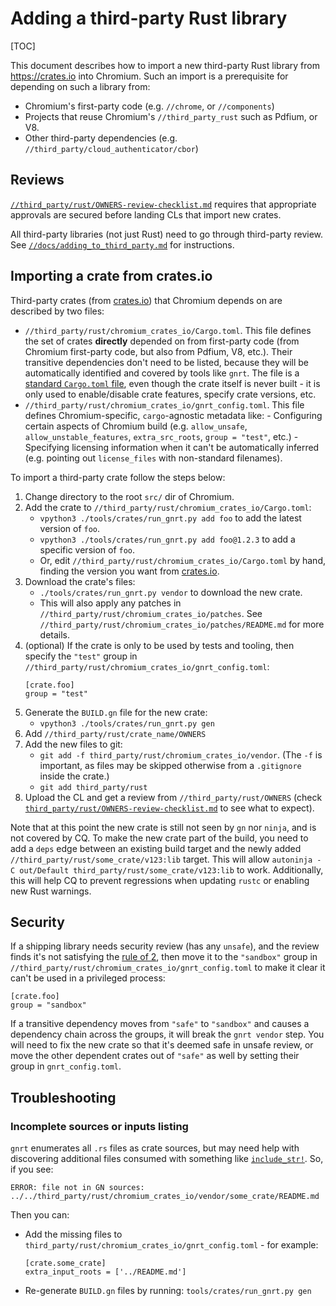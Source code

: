 # Adding a third-party Rust library

[TOC]

This document describes how to import a new third-party Rust library from
https://crates.io into Chromium.  Such an import is a prerequisite for
depending on such a library from:

* Chromium's first-party code
  (e.g. `//chrome`, or `//components`)
* Projects that reuse Chromium's `//third_party_rust` such as
  Pdfium, or V8.
* Other third-party dependencies
  (e.g. `//third_party/cloud_authenticator/cbor`)

## Reviews

[`//third_party/rust/OWNERS-review-checklist.md`](OWNERS-review-checklist.md)
requires that appropriate approvals are secured
before landing CLs that import new crates.

All third-party libraries (not just Rust) need to go through third-party review.
See
[`//docs/adding_to_third_party.md`](../../docs/adding_to_third_party.md)
for instructions.

## Importing a crate from crates.io

Third-party crates (from [crates.io](https://crates.io))
that Chromium depends on are described by two files:

* `//third_party/rust/chromium_crates_io/Cargo.toml`.
  This file defines the set of crates
  **directly** depended on from first-party code (from Chromium first-party
  code, but also from Pdfium, V8, etc.).  Their transitive dependencies don't
  need to be listed, because they will be automatically identified and covered
  by tools like `gnrt`.  The file is a [standard `Cargo.toml` file](
  https://doc.rust-lang.org/cargo/reference/manifest.html), even though the crate
  itself is never built - it is only used to enable/disable crate features,
  specify crate versions, etc.
* `//third_party/rust/chromium_crates_io/gnrt_config.toml`.
  This file defines Chromium-specific, `cargo`-agnostic metadata like:
      - Configuring certain aspects of Chromium build (e.g. `allow_unsafe`,
        `allow_unstable_features`, `extra_src_roots`, `group = "test"`, etc.)
      - Specifying licensing information when it can't be automatically inferred
        (e.g. pointing out `license_files` with non-standard filenames).

To import a third-party crate follow the steps below:

1. Change directory to the root `src/` dir of Chromium.
1. Add the crate to `//third_party/rust/chromium_crates_io/Cargo.toml`:
   * `vpython3 ./tools/crates/run_gnrt.py add foo` to add the latest version of `foo`.
   * `vpython3 ./tools/crates/run_gnrt.py add foo@1.2.3` to add a specific version of `foo`.
   * Or, edit `//third_party/rust/chromium_crates_io/Cargo.toml` by hand,
     finding the version you want from [crates.io](https://crates.io).
1. Download the crate's files:
   * `./tools/crates/run_gnrt.py vendor` to download the new crate.
   * This will also apply any patches in `//third_party/rust/chromium_crates_io/patches`.
     See `//third_party/rust/chromium_crates_io/patches/README.md` for more details.
1. (optional) If the crate is only to be used by tests and tooling, then
   specify the `"test"` group in `//third_party/rust/chromium_crates_io/gnrt_config.toml`:
   ```
   [crate.foo]
   group = "test"
   ```
1. Generate the `BUILD.gn` file for the new crate:
   * `vpython3 ./tools/crates/run_gnrt.py gen`
1. Add `//third_party/rust/crate_name/OWNERS`
1. Add the new files to git:
   * `git add -f third_party/rust/chromium_crates_io/vendor`.
     (The `-f` is important, as files may be skipped otherwise from a
     `.gitignore` inside the crate.)
   * `git add third_party/rust`
1. Upload the CL and get a review from `//third_party/rust/OWNERS`
   (check
   [`third_party/rust/OWNERS-review-checklist.md`](../third_party/rust/OWNERS-review-checklist.md)
   to see what to expect).

Note that at this point the new crate is still not seen by `gn` nor `ninja`,
and is not covered by CQ.  To make the new crate part of the build,
you need to add a `deps` edge between an existing build target
and the newly added `//third_party/rust/some_crate/v123:lib` target.
This will allow `autoninja -C out/Default third_party/rust/some_crate/v123:lib`
to work.  Additionally, this will help CQ to prevent regressions when updating
`rustc` or enabling new Rust warnings.

## Security

If a shipping library needs security review (has any `unsafe`), and the review
finds it's not satisfying the [rule of 2](../docs/security/rule-of-2.md), then
move it to the `"sandbox"` group in `//third_party/rust/chromium_crates_io/gnrt_config.toml`
to make it clear it can't be used in a privileged process:
```
[crate.foo]
group = "sandbox"
```

If a transitive dependency moves from `"safe"` to `"sandbox"` and causes
a dependency chain across the groups, it will break the `gnrt vendor` step.
You will need to fix the new crate so that it's deemed safe in unsafe review,
or move the other dependent crates out of `"safe"` as well by setting their
group in `gnrt_config.toml`.

## Troubleshooting

### Incomplete sources or inputs listing

`gnrt` enumerates all `.rs` files as crate sources, but may need help
with discovering additional files consumed with something like
[`include_str!`](https://doc.rust-lang.org/std/macro.include_str.html).
So, if you see:

```
ERROR: file not in GN sources:
../../third_party/rust/chromium_crates_io/vendor/some_crate/README.md
```

Then you can:

* Add the missing files to
  `third_party/rust/chromium_crates_io/gnrt_config.toml` - for example:

  ```
  [crate.some_crate]
  extra_input_roots = ['../README.md']
  ```

* Re-generate `BUILD.gn` files by running:
  `tools/crates/run_gnrt.py gen`
